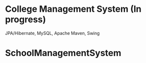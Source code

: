 # College Management System (In progress)

JPA/Hibernate, MySQL, Apache Maven, Swing
# SchoolManagementSystem
